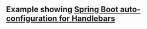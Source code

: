 Example showing [Spring Boot auto-configuration for Handlebars](https://github.com/allegro/handlebars-spring-boot-starter)
---

